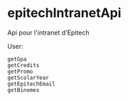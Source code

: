 # epitechIntranetApi
Api pour l'intranet d'Epitech 

User:

    getGpa
    getCredits
    getPromo
    getScolarYear
    getEpitechEmail
    getBinomes